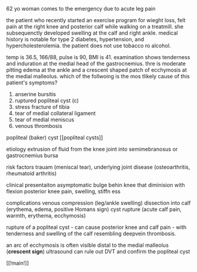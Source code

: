 62 yo woman comes to the emergency due to acute leg pain 

the patient who recently started an exercise program for wieght loss, felt pain at the right knee and posterior calf while walking on a treatmill. she subsequenctly developed swelling at the calf and right ankle. medical history is notable for type 2 diabetes, hypertension, and hypercholesterolemia. the patient does not use tobacco ro alcohol. 

temp is 36.5, 166/88, pulse is 90, BMI is 41. examination shows tenderness and induration at the medial head of the gastrocnemius. thre is moderate pitting edema at the ankle and a crescent shaped patch of ecchymosis at the medial malleolus. which of the follwoing is the mos tlikely cause of this patient's symptoms? 

1. anserine bursitis 
2. ruptured popliteal cyst (c)
3. stress fracture of tibia 
4. tear of medial collateral ligament 
5. tear of medial meniscus 
6. venous thrombosis 

popliteal (baker) cyst [[popliteal cysts]]

etiology 
extrusion of fluid from the knee joint into semimebranosus or gastrocnemius bursa 

risk factors 
trauam (meniscal tear), underlying joint disease (osteoarthritis, rheumatoid arthritis) 

clinical presentaiton 
asymptomatic bulge behin knee that diminision with flexion 
posterior knee pain, swelling, stiffn ess 

complications 
venous compression (leg/ankle swelling)
dissection into calf (erythema, edema, positive Homans sign)
cyst rupture (acute calf pain, warmth, erythema, ecchymosis)

rupture of a popliteal cyst - can cause posterior knee and calf pain - with tenderness and swelling of the calf resembling deepvein thrombosis. 

an arc of ecchymosis is often visible distal to the medial malleolus (**crescent sign**)
ultrasound can rule out DVT and confirm the popliteal cyst 

[[!main!]]
